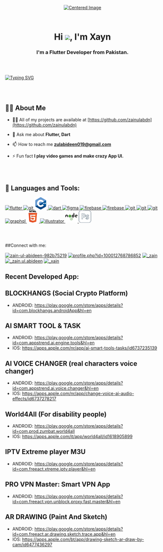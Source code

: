 <p align="center">
        <a href="#">
            <img src="https://media0.giphy.com/media/qgQUggAC3Pfv687qPC/giphy.gif?cid=ecf05e4745d4iblzyq34tr11feole1x06vne459mbvmlut5c&rid=giphy.gif&ct=g" alt="Centered Image" width="30%" height="35%">
        </a>
    </p>

<br>

<h1 align="center">Hi <img src="https://raw.githubusercontent.com/MartinHeinz/MartinHeinz/master/wave.gif" width="30px">, I'm Xayn</h1>

<h3 align="center">I'm a Flutter Developer from Pakistan.</h3>
<br>
<br>

[![Typing SVG](https://readme-typing-svg.herokuapp.com?vCenter=true&width=500&lines=Flutter+Developer+with+3%2B+Years+Experience;Passionate+about+Making+Mobile+Applications;Freelancer;Open+source+contributor)](https://git.io/typing-svg)



<br>
<br>

## 🙋‍♂️ About Me

- 👨‍💻 All of my projects are available at [https://github.com/zainulabdn](https://github.com/zainulabdn)

- 💬 Ask me about **Flutter, Dart**

- 📫 How to reach me **zulabideen019@gmail.com**

- ⚡ Fun fact **I play video games and make crazy App UI.**

<br>
<br>

## 🚀 Languages and Tools:

<p align="left"> <a href="https://flutter.dev" target="_blank" rel="noreferrer"> <img src="https://www.vectorlogo.zone/logos/flutterio/flutterio-icon.svg" alt="flutter" width="40" height="40"/> 
<a href="https://www.android.com/" target="_blank" rel="noreferrer"> <img src="https://www.vectorlogo.zone/logos/android/android-official.svg" alt="git" width="40" height="40"/> </a>
</a>  </a> <a href="https://www.w3schools.com/cpp/" target="_blank" rel="noreferrer"> <img src="https://raw.githubusercontent.com/devicons/devicon/master/icons/cplusplus/cplusplus-original.svg" alt="cplusplus" width="40" height="40"/> </a> </a> <a href="https://dart.dev" target="_blank" rel="noreferrer"> <img src="https://www.vectorlogo.zone/logos/dartlang/dartlang-icon.svg" alt="dart" width="40" height="40"/> </a> <a href="https://www.figma.com/" target="_blank" rel="noreferrer"> <img src="https://www.vectorlogo.zone/logos/figma/figma-icon.svg" alt="figma" width="40" height="40"/> </a> <a href="https://firebase.google.com/" target="_blank" rel="noreferrer"> <img src="https://www.vectorlogo.zone/logos/firebase/firebase-icon.svg" alt="firebase" width="40" height="40"/> </a> <a href="https://gitlab.com/" target="_blank" rel="noreferrer"> <img src="https://www.vectorlogo.zone/logos/gitlab/gitlab-icon.svg" alt="firebase" width="40" height="40"/> </a><a href="https://git-scm.com/" target="_blank" rel="noreferrer"> <img src="https://www.vectorlogo.zone/logos/git-scm/git-scm-icon.svg" alt="git" width="40" height="40"/> </a>
<a href="https://googlemaps.com/" target="_blank" rel="noreferrer"> <img src="https://www.vectorlogo.zone/logos/google_maps/google_maps-icon.svg" alt="git" width="40" height="40"/> </a>
<a href="https://googleads.com/" target="_blank" rel="noreferrer"> <img src="https://www.vectorlogo.zone/logos/google_ads/google_ads-icon.svg" alt="git" width="40" height="40"/> </a>
<a href="https://graphql.org" target="_blank" rel="noreferrer"> <img src="https://www.vectorlogo.zone/logos/graphql/graphql-icon.svg" alt="graphql" width="40" height="40"/> </a> <a href="https://www.w3.org/html/" target="_blank" rel="noreferrer"> <img src="https://raw.githubusercontent.com/devicons/devicon/master/icons/html5/html5-original-wordmark.svg" alt="html5" width="40" height="40"/> </a> <a href="https://www.adobe.com/in/products/illustrator.html" target="_blank" rel="noreferrer"> <img src="https://www.vectorlogo.zone/logos/adobe_illustrator/adobe_illustrator-icon.svg" alt="illustrator" width="40" height="40"/> </a></a> <a href="https://nodejs.org" target="_blank" rel="noreferrer"> <img src="https://raw.githubusercontent.com/devicons/devicon/master/icons/nodejs/nodejs-original-wordmark.svg" alt="nodejs" width="40" height="40"/> </a> <a href="https://www.photoshop.com/en" target="_blank" rel="noreferrer"> <img src="https://raw.githubusercontent.com/devicons/devicon/master/icons/photoshop/photoshop-line.svg" alt="photoshop" width="40" height="40"/> </a> <a href="https://www.adobe.com/products/xd.html" target="_blank" rel="noreferrer"> </a> </p>
<br><br>

##Connect with me:

<p align="left">
<a href="https://linkedin.com/in/zain-ul-abideen-982b75219" target="blank"><img align="center" src="https://raw.githubusercontent.com/rahuldkjain/github-profile-readme-generator/master/src/images/icons/Social/linked-in-alt.svg" alt="zain-ul-abideen-982b75219" height="30" width="40" /></a>
<a href="https://fb.com/profile.php?id=100012768786852" target="blank"><img align="center" src="https://raw.githubusercontent.com/rahuldkjain/github-profile-readme-generator/master/src/images/icons/Social/facebook.svg" alt="profile.php?id=100012768786852" height="30" width="40" /></a>
<a href="https://twitter.com/_zain_ul_ab" target="blank"><img align="center" src="https://raw.githubusercontent.com/rahuldkjain/github-profile-readme-generator/master/src/images/icons/Social/twitter.svg" alt="_zain" height="30" width="40" /></a>
<a href="https://instagram.com/_zain.ul.abideen" target="blank"><img align="center" src="https://raw.githubusercontent.com/rahuldkjain/github-profile-readme-generator/master/src/images/icons/Social/instagram.svg" alt="_zain.ul.abideen" height="30" width="40" /></a>
<a href="https://dribbble.com/_xain" target="blank"><img align="center" src="https://raw.githubusercontent.com/rahuldkjain/github-profile-readme-generator/master/src/images/icons/Social/dribbble.svg" alt="_xain" height="30" width="40" /></a>
</p>


## Recent Developed App:

## BLOCKHANGS (Social Crypto Platform)
- ANDROID: https://play.google.com/store/apps/details?id=com.blockhangs.androidApp&hl=en

## AI SMART TOOL & TASK
- ANDROID: https://play.google.com/store/apps/details?id=com.appstrend.ai.engine.tools&hl=en
- IOS: https://apps.apple.com/nr/app/ai-smart-tools-tasks/id6737235139

## AI VOICE CHANGER (real characters voice changer)
- ANDROID: https://play.google.com/store/apps/details?id=com.appstrend.ai.voice.changer&hl=en
- IOS: https://apps.apple.com/nr/app/change-voice-ai-audio-effects/id6737278217

## World4All (For disability people)
- ANDROID: https://play.google.com/store/apps/details?id=com.prod.zumbat.world4all
- IOS: https://apps.apple.com/it/app/world4all/id1618905899

## IPTV Extreme player M3U
- ANDROID: https://play.google.com/store/apps/details?id=com.freeact.xtreme.iptv.player&hl=en

## PRO VPN Master: Smart VPN App
- ANDROID: https://play.google.com/store/apps/details?id=com.freeact.vpn.unblock.proxy.fast.master&hl=en

## AR DRAWING (Paint And Sketch)
- ANDROID: https://play.google.com/store/apps/details?id=com.freeact.ar.drawing.sketch.trace.app&hl=en
- IOS: https://apps.apple.com/bt/app/drawing-sketch-ar-draw-by-cam/id6477436297



